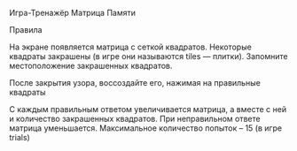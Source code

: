 Игра-Тренажёр Матрица Памяти

Правила

На экране появляется матрица с сеткой квадратов. Некоторые квадраты закрашены (в игре они называются tiles — плитки). Запомните местоположение закрашенных квадратов.

После закрытия узора, воссоздайте его, нажимая на правильные квадраты

С каждым правильным ответом увеличивается матрица, а вместе с ней и количество закрашенных квадратов. При неправильном ответе матрица уменьшается. Максимальное количество попыток – 15 (в игре trials)


